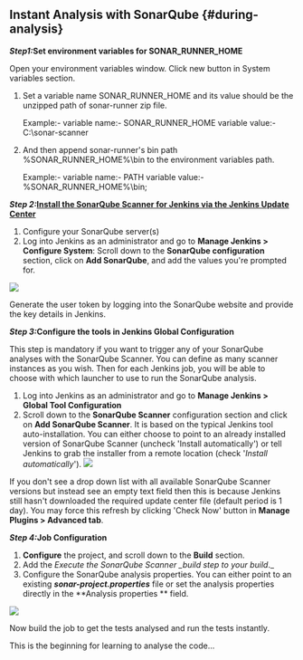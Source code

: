 ## Instant Analysis with SonarQube {#during-analysis}

_**Step1:**_**Set environment variables for SONAR\_RUNNER\_HOME**

Open your environment variables window. Click new button in System variables section.

1. Set a variable name SONAR\_RUNNER\_HOME and its value should be the unzipped path of sonar-runner zip file.

   Example:- variable name:- SONAR\_RUNNER\_HOME variable value:- C:\sonar-scanner

2. And then append sonar-runner's bin path %SONAR\_RUNNER\_HOME%\bin to the environment variables path.

   Example:- variable name:- PATH variable value:- %SONAR\_RUNNER\_HOME%\bin;

_**Step 2:**_[**Install the SonarQube Scanner for Jenkins via the Jenkins Update Center**](https://plugins.jenkins.io/sonar)

1. Configure your SonarQube server\(s\)
2. Log into Jenkins as an administrator and go to 
   **Manage Jenkins &gt; Configure System**: Scroll down to the **SonarQube configuration** section, click on **Add SonarQube**, and add the values you're prompted for.

![](https://nsaikiran.gitbooks.io/sonarqube/content/assets/SonarQube_JenkinsIns.JPG)

Generate the user token by logging into the SonarQube website and provide the key details in Jenkins.

_**Step 3:**_**Configure the tools in Jenkins Global Configuration**

This step is mandatory if you want to trigger any of your SonarQube analyses with the SonarQube Scanner. You can define as many scanner instances as you wish. Then for each Jenkins job, you will be able to choose with which launcher to use to run the SonarQube analysis.

1. Log into Jenkins as an administrator and go to 
   **Manage Jenkins &gt; Global Tool Configuration**
2. Scroll down to the **SonarQube Scanner** configuration section and click on **Add SonarQube Scanner**. It is based on the typical Jenkins tool auto-installation. You can either choose to point to an already installed version of SonarQube Scanner \(uncheck 'Install automatically'\) or tell Jenkins to grab the installer from a remote location \(check '_Install automatically_'\).
   ![](https://nsaikiran.gitbooks.io/sonarqube/content/assets/SonarQube_JenkinsToolConfiguration.JPG)

If you don't see a drop down list with all available SonarQube Scanner versions but instead see an empty text field then this is because Jenkins still hasn't downloaded the required update center file \(default period is 1 day\). You may force this refresh by clicking 'Check Now' button in **Manage Plugins &gt; Advanced tab**.

_**Step 4:**_**Job Configuration**

1. **Configure** the project, and scroll down to the **Build** section.
2. Add the _Execute the SonarQube Scanner \_build step to your build_.\_
3. Configure the SonarQube analysis properties. You can either point to an existing _**sonar-project.properties**_ file or set the analysis properties directly in the **Analysis properties ** field.

![](https://nsaikiran.gitbooks.io/sonarqube/content/assets/SonarQube_JenkinsInstantCodeReviewConfig_Jobs.JPG)

Now build the job to get the tests analysed and run the tests instantly.

This is the beginning for learning to analyse the code...


